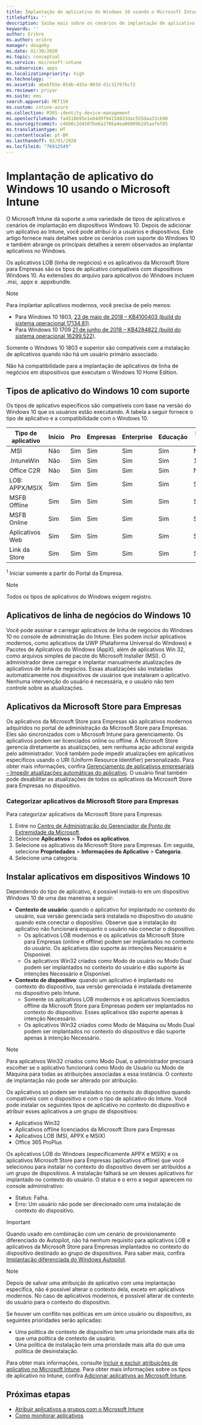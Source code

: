 ```yaml
---
title: Implantação de aplicativo do Windows 10 usando o Microsoft Intune
titleSuffix: ''
description: Saiba mais sobre os cenários de implantação de aplicativo do Windows 10 disponíveis no Microsoft Intune.
keywords: ''
author: Erikre
ms.author: erikre
manager: dougeby
ms.date: 01/30/2020
ms.topic: conceptual
ms.service: microsoft-intune
ms.subservice: apps
ms.localizationpriority: high
ms.technology: ''
ms.assetid: abebfb5e-054b-435a-903d-d1c31767bcf2
ms.reviewer: priyar
ms.suite: ems
search.appverid: MET150
ms.custom: intune-azure
ms.collection: M365-identity-device-management
ms.openlocfilehash: fa4510b95e1e84d9f94158833dac555daa33c690
ms.sourcegitcommit: c46b0c2d4507be6a2786a4ea06009b2d5aafef85
ms.translationtype: HT
ms.contentlocale: pt-BR
ms.lasthandoff: 02/01/2020
ms.locfileid: "76912549"
---
```

# <a name="windows-10-app-deployment-by-using-microsoft-intune"></a>Implantação de aplicativo do Windows 10 usando o Microsoft Intune 

O Microsoft Intune dá suporte a uma variedade de tipos de aplicativos e cenários de implantação em dispositivos Windows 10. Depois de adicionar um aplicativo ao Intune, você pode atribuí-lo a usuários e dispositivos. Este artigo fornece mais detalhes sobre os cenários com suporte do Windows 10 e também abrange os principais detalhes a serem observados ao implantar aplicativos no Windows. 

Os aplicativos LOB (linha de negócios) e os aplicativos da Microsoft Store para Empresas são os tipos de aplicativo compatíveis com dispositivos Windows 10. As extensões do arquivo para aplicativos do Windows incluem .msi, .appx e .appxbundle.  

> [!Note]
> Para implantar aplicativos modernos, você precisa de pelo menos:
> - Para Windows 10 1803, [23 de maio de 2018 – KB4100403 (build do sistema operacional 17134.81)](https://support.microsoft.com/help/4100403/windows-10-update-kb4100403).
> - Para Windows 10 1709 [21 de junho de 2018 – KB4284822 (build do sistema operacional 16299.522)](https://support.microsoft.com/help/4284822).
>
> Somente o Windows 10 1803 e superior são compatíveis com a instalação de aplicativos quando não há um usuário primário associado.
>
> Não há compatibilidade para a implantação de aplicativos de linha de negócios em dispositivos que executam o Windows 10 Home Edition.

## <a name="supported-windows-10-app-types"></a>Tipos de aplicativo do Windows 10 com suporte

Os tipos de aplicativo específicos são compatíveis com base na versão do Windows 10 que os usuários estão executando. A tabela a seguir fornece o tipo de aplicativo e a compatibilidade com o Windows 10.

| Tipo de aplicativo | Início | Pro | Empresas | Enterprise | Educação | Modo S | Hololense | SurfaceHub | WCOS | Celular |
|----------------|------|-----|----------|------------|-----------|--------|-----------|------------|------|--------|
|  .MSI | Não | Sim | Sim | Sim | Sim | Não | Não | Não | Não | Não |
| .IntuneWin | Não | Sim | Sim | Sim | Sim | 19H2+ | Não | Não | Não | Não |
| Office C2R | Não | Sim | Sim | Sim | Sim | Não | Não | Não | Não | Não |
| LOB: APPX/MSIX | Sim | Sim | Sim | Sim | Sim | Sim | Sim | Sim | Sim | Sim |
| MSFB Offline | Sim | Sim | Sim | Sim | Sim | Sim | Sim | Sim | Sim | Sim |
| MSFB Online | Sim | Sim | Sim | Sim | Sim | Sim | RS4+ | Sim | Sim | Sim |
| Aplicativos Web | Sim | Sim | Sim | Sim | Sim | Sim | Sim<sup>1 | Sim<sup>1 | Sim | Sim |
| Link da Store | Sim | Sim | Sim | Sim | Sim | Sim | Sim | Sim | Sim | Sim |

<sup>1</sup> Iniciar somente a partir do Portal da Empresa.

> [!NOTE]
> Todos os tipos de aplicativos do Windows exigem registro.

## <a name="windows-10-lob-apps"></a>Aplicativos de linha de negócios do Windows 10

Você pode assinar e carregar aplicativos de linha de negócios do Windows 10 no console de administração do Intune. Eles podem incluir aplicativos modernos, como aplicativos da UWP (Plataforma Universal do Windows) e Pacotes de Aplicativos do Windows (AppX), além de aplicativos Win 32, como arquivos simples de pacote do Microsoft Installer (MSI). O administrador deve carregar e implantar manualmente atualizações de aplicativos de linha de negócios. Essas atualizações são instaladas automaticamente nos dispositivos de usuários que instalaram o aplicativo. Nenhuma intervenção do usuário é necessária, e o usuário não tem controle sobre as atualizações. 

## <a name="microsoft-store-for-business-apps"></a>Aplicativos da Microsoft Store para Empresas

Os aplicativos da Microsoft Store para Empresas são aplicativos modernos adquiridos no portal de administração da Microsoft Store para Empresas. Eles são sincronizados com o Microsoft Intune para gerenciamento. Os aplicativos podem ser licenciados online ou offline. A Microsoft Store gerencia diretamente as atualizações, sem nenhuma ação adicional exigida pelo administrador. Você também pode impedir atualizações em aplicativos específicos usando o URI (Uniform Resource Identifier) personalizado. Para obter mais informações, confira [Gerenciamento de aplicativos empresariais – Impedir atualizações automáticas do aplicativo](https://docs.microsoft.com/windows/client-management/mdm/enterprise-app-management#prevent-app-from-automatic-updates). O usuário final também pode desabilitar as atualizações de todos os aplicativos da Microsoft Store para Empresas no dispositivo. 

### <a name="categorize-microsoft-store-for-business-apps"></a>Categorizar aplicativos da Microsoft Store para Empresas 
Para categorizar aplicativos da Microsoft Store para Empresas: 

1. Entre no [Centro de Administração do Gerenciador de Ponto de Extremidade da Microsoft](https://go.microsoft.com/fwlink/?linkid=2109431).
2. Selecione **Aplicativos** > **Todos os aplicativos**. 
3. Selecione os aplicativos da Microsoft Store para Empresas. Em seguida, selecione **Propriedades** > **Informações do Aplicativo** > **Categoria**. 
4. Selecione uma categoria.

## <a name="install-apps-on-windows-10-devices"></a>Instalar aplicativos em dispositivos Windows 10
Dependendo do tipo de aplicativo, é possível instalá-lo em um dispositivo Windows 10 de uma das maneiras a seguir:

- **Contexto de usuário**: quando o aplicativo for implantado no contexto do usuário, sua versão gerenciada será instalada no dispositivo do usuário quando este conectar o dispositivo. Observe que a instalação do aplicativo não funcionará enquanto o usuário não conectar o dispositivo. 
  - Os aplicativos LOB modernos e os aplicativos da Microsoft Store para Empresas (online e offline) podem ser implantados no contexto do usuário. Os aplicativos dão suporte às intenções Necessário e Disponível.
  - Os aplicativos Win32 criados como Modo de usuário ou Modo Dual podem ser implantados no contexto do usuário e dão suporte às intenções Necessário e Disponível. 
- **Contexto de dispositivo**: quando um aplicativo é implantado no contexto do dispositivo, sua versão gerenciada é instalada diretamente no dispositivo pelo Intune.
  - Somente os aplicativos LOB modernos e os aplicativos licenciados offline da Microsoft Store para Empresas podem ser implantados no contexto do dispositivo. Esses aplicativos dão suporte apenas à intenção Necessário.
  - Os aplicativos Win32 criados como Modo de Máquina ou Modo Dual podem ser implantados no contexto do dispositivo e dão suporte apenas à intenção Necessário.

> [!NOTE]
> Para aplicativos Win32 criados como Modo Dual, o administrador precisará escolher se o aplicativo funcionará como Modo de Usuário ou Modo de Máquina para todas as atribuições associadas a essa instância. O contexto de implantação não pode ser alterado por atribuição.  

Os aplicativos só podem ser instalados no contexto do dispositivo quando compatíveis com o dispositivo e com o tipo de aplicativo do Intune. Você pode instalar os seguintes tipos de aplicativo no contexto do dispositivo e atribuir esses aplicativos a um grupo de dispositivos:

- Aplicativos Win32
- Aplicativos offline licenciados da Microsoft Store para Empresas
- Aplicativos LOB (MSI, APPX e MSIX)
- Office 365 ProPlus

Os aplicativos LOB do Windows (especificamente APPX e MSIX) e os aplicativos Microsoft Store para Empresas (aplicativos offline) que você selecionou para instalar no contexto do dispositivo devem ser atribuídos a um grupo de dispositivos. A instalação falhará se um desses aplicativos for implantado no contexto do usuário. O status e o erro a seguir aparecem no console administrativo:
  - Status: Falha.
  - Erro: Um usuário não pode ser direcionado com uma instalação de contexto do dispositivo.

> [!IMPORTANT]
> Quando usado em combinação com um cenário de provisionamento diferenciado do Autopilot, não há nenhum requisito para aplicativos LOB e aplicativos da Microsoft Store para Empresas implantados no contexto do dispositivo destinado ao grupo de dispositivos. Para saber mais, confira [Implantação diferenciada do Windows Autopilot](https://docs.microsoft.com/windows/deployment/windows-autopilot/white-glove).

> [!Note]
> Depois de salvar uma atribuição de aplicativo com uma implantação específica, não é possível alterar o contexto dela, exceto em aplicativos modernos. No caso de aplicativos modernos, é possível alterar de contexto do usuário para o contexto do dispositivo. 

Se houver um conflito nas políticas em um único usuário ou dispositivo, as seguintes prioridades serão aplicadas:
- Uma política de contexto de dispositivo tem uma prioridade mais alta do que uma política de contexto de usuário. 
- Uma política de instalação tem uma prioridade mais alta do que uma política de desinstalação.

Para obter mais informações, consulte [Incluir e excluir atribuições de aplicativo no Microsoft Intune](apps-inc-exl-assignments.md). Para obter mais informações sobre os tipos de aplicativo no Intune, confira [Adicionar aplicativos ao Microsoft Intune](apps-add.md).

## <a name="next-steps"></a>Próximas etapas

- [Atribuir aplicativos a grupos com o Microsoft Intune](apps-deploy.md)
- [Como monitorar aplicativos](apps-monitor.md)
